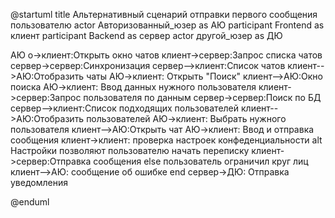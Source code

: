 @startuml
title Альтернативный сценарий отправки первого сообщения пользователю
actor       Авторизованный_юзер as АЮ 
participant Frontend    as клиент
participant Backend as сервер
actor       другой_юзер as ДЮ

АЮ o->клиент:Открыть окно чатов
клиент->сервер:Запрос списка чатов
сервер->сервер:Синхронизация
сервер-->клиент:Список чатов
клиент-->АЮ:Отобразить чаты
АЮ->клиент: Открыть "Поиск"
клиент-->АЮ:Окно поиска
АЮ->клиент: Ввод данных нужного пользователя
клиент->сервер:Запрос пользователя по данным
сервер->сервер:Поиск по БД
сервер-->клиент:Список подходящих пользователей 
клиент-->АЮ:Отобразить пользователей
АЮ->клиент: Выбрать нужного пользователя
клиент-->АЮ:Открыть чат 
АЮ->клиент: Ввод и отправка сообщения
клиент->клиент: проверка настроек конфеденциальности 
alt Настройки позволяют пользователю начать переписку
клиент->сервер:Отправка сообщения
else пользователь ограничил круг лиц
клиент-->АЮ: сообщение об ошибке
end
сервер->ДЮ: Отправка уведомления

@enduml